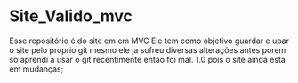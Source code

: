 # Site_Valido_mvc
Esse repositório é do site em em MVC
Ele tem como objetivo guardar e upar o site pelo proprio git mesmo ele ja sofreu diversas alterações antes porem so aprendi a usar o git recentimente então foi mal.
1.0 pois o site ainda esta em mudanças;
